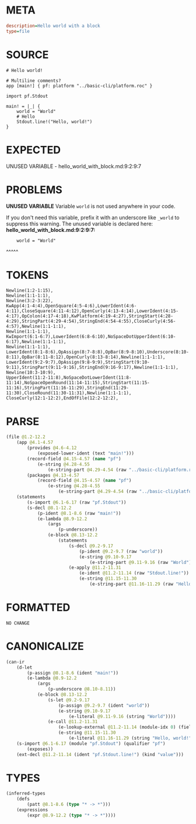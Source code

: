 # META
~~~ini
description=Hello world with a block
type=file
~~~
# SOURCE
~~~roc
# Hello world!

# Multiline comments?
app [main!] { pf: platform "../basic-cli/platform.roc" }

import pf.Stdout

main! = |_| {
	world = "World"
	# Hello
	Stdout.line!("Hello, world!")
}
~~~
# EXPECTED
UNUSED VARIABLE - hello_world_with_block.md:9:2:9:7
# PROBLEMS
**UNUSED VARIABLE**
Variable ``world`` is not used anywhere in your code.

If you don't need this variable, prefix it with an underscore like `_world` to suppress this warning.
The unused variable is declared here:
**hello_world_with_block.md:9:2:9:7:**
```roc
	world = "World"
```
 ^^^^^


# TOKENS
~~~zig
Newline(1:2-1:15),
Newline(1:1-1:1),
Newline(3:2-3:22),
KwApp(4:1-4:4),OpenSquare(4:5-4:6),LowerIdent(4:6-4:11),CloseSquare(4:11-4:12),OpenCurly(4:13-4:14),LowerIdent(4:15-4:17),OpColon(4:17-4:18),KwPlatform(4:19-4:27),StringStart(4:28-4:29),StringPart(4:29-4:54),StringEnd(4:54-4:55),CloseCurly(4:56-4:57),Newline(1:1-1:1),
Newline(1:1-1:1),
KwImport(6:1-6:7),LowerIdent(6:8-6:10),NoSpaceDotUpperIdent(6:10-6:17),Newline(1:1-1:1),
Newline(1:1-1:1),
LowerIdent(8:1-8:6),OpAssign(8:7-8:8),OpBar(8:9-8:10),Underscore(8:10-8:11),OpBar(8:11-8:12),OpenCurly(8:13-8:14),Newline(1:1-1:1),
LowerIdent(9:2-9:7),OpAssign(9:8-9:9),StringStart(9:10-9:11),StringPart(9:11-9:16),StringEnd(9:16-9:17),Newline(1:1-1:1),
Newline(10:3-10:9),
UpperIdent(11:2-11:8),NoSpaceDotLowerIdent(11:8-11:14),NoSpaceOpenRound(11:14-11:15),StringStart(11:15-11:16),StringPart(11:16-11:29),StringEnd(11:29-11:30),CloseRound(11:30-11:31),Newline(1:1-1:1),
CloseCurly(12:1-12:2),EndOfFile(12:2-12:2),
~~~
# PARSE
~~~clojure
(file @1.2-12.2
	(app @4.1-4.57
		(provides @4.6-4.12
			(exposed-lower-ident (text "main!")))
		(record-field @4.15-4.57 (name "pf")
			(e-string @4.28-4.55
				(e-string-part @4.29-4.54 (raw "../basic-cli/platform.roc"))))
		(packages @4.13-4.57
			(record-field @4.15-4.57 (name "pf")
				(e-string @4.28-4.55
					(e-string-part @4.29-4.54 (raw "../basic-cli/platform.roc"))))))
	(statements
		(s-import @6.1-6.17 (raw "pf.Stdout"))
		(s-decl @8.1-12.2
			(p-ident @8.1-8.6 (raw "main!"))
			(e-lambda @8.9-12.2
				(args
					(p-underscore))
				(e-block @8.13-12.2
					(statements
						(s-decl @9.2-9.17
							(p-ident @9.2-9.7 (raw "world"))
							(e-string @9.10-9.17
								(e-string-part @9.11-9.16 (raw "World"))))
						(e-apply @11.2-11.31
							(e-ident @11.2-11.14 (raw "Stdout.line!"))
							(e-string @11.15-11.30
								(e-string-part @11.16-11.29 (raw "Hello, world!"))))))))))
~~~
# FORMATTED
~~~roc
NO CHANGE
~~~
# CANONICALIZE
~~~clojure
(can-ir
	(d-let
		(p-assign @8.1-8.6 (ident "main!"))
		(e-lambda @8.9-12.2
			(args
				(p-underscore @8.10-8.11))
			(e-block @8.13-12.2
				(s-let @9.2-9.17
					(p-assign @9.2-9.7 (ident "world"))
					(e-string @9.10-9.17
						(e-literal @9.11-9.16 (string "World"))))
				(e-call @11.2-11.31
					(e-lookup-external @11.2-11.14 (module-idx 0) (field "line!") (target-node-idx 0))
					(e-string @11.15-11.30
						(e-literal @11.16-11.29 (string "Hello, world!")))))))
	(s-import @6.1-6.17 (module "pf.Stdout") (qualifier "pf")
		(exposes))
	(ext-decl @11.2-11.14 (ident "pf.Stdout.line!") (kind "value")))
~~~
# TYPES
~~~clojure
(inferred-types
	(defs
		(patt @8.1-8.6 (type "* -> *")))
	(expressions
		(expr @8.9-12.2 (type "* -> *"))))
~~~
